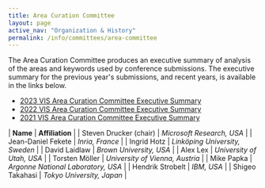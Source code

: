 ```yaml
---
title: Area Curation Committee
layout: page
active_nav: "Organization & History"
permalink: /info/committees/area-committee
---
```


The Area Curation Committee produces an executive summary of analysis of the areas and keywords used by conference submissions.  The executive summary for the previous year's submissions, and recent years, is available in the links below.

- [2023 VIS Area Curation Committee Executive Summary](/year/2023/governance/acc-summary-2023)
- [2022 VIS Area Curation Committee Executive Summary](/year/2023/governance/acc-summary-2022)
- [2021 VIS Area Curation Committee Executive Summary](/year/2023/governance/acc-summary-2021)


| **Name** | **Affiliation** |
| Steven Drucker (chair) | *Microsoft Research, USA* |
| Jean-Daniel Fekete | *Inria, France* |
| Ingrid Hotz | *Link&ouml;ping University, Sweden* |
| David Laidlaw | *Brown University, USA* |
| Alex Lex | *University of Utah, USA* |
| Torsten M&ouml;ller | *University of Vienna, Austria* |
| Mike Papka | *Argonne National Laboratory, USA* |
| Hendrik Strobelt | *IBM, USA* |
| Shigeo Takahasi | *Tokyo University, Japan* |


